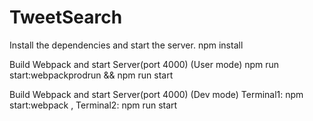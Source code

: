 TweetSearch
=====================

Install the dependencies and start the server.
npm install

Build Webpack and start Server(port 4000) (User mode)
npm run start:webpackprodrun && npm run start

Build Webpack and start Server(port 4000) (Dev mode)
Terminal1: npm start:webpack , Terminal2: npm run start
